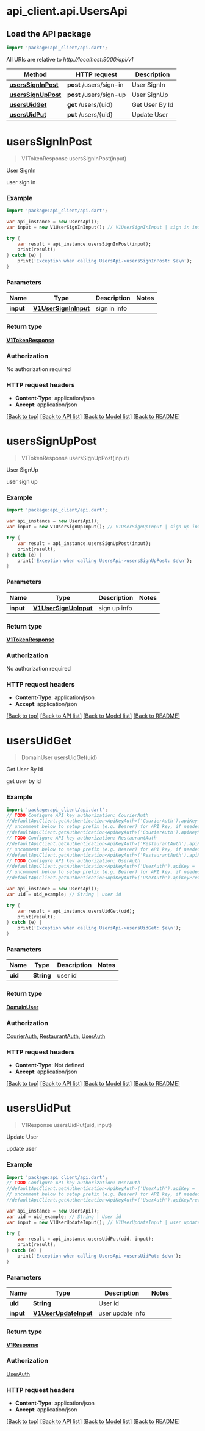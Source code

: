 # api_client.api.UsersApi

## Load the API package
```dart
import 'package:api_client/api.dart';
```

All URIs are relative to *http://localhost:9000/api/v1*

Method | HTTP request | Description
------------- | ------------- | -------------
[**usersSignInPost**](UsersApi.md#userssigninpost) | **post** /users/sign-in | User SignIn
[**usersSignUpPost**](UsersApi.md#userssignuppost) | **post** /users/sign-up | User SignUp
[**usersUidGet**](UsersApi.md#usersuidget) | **get** /users/{uid} | Get User By Id
[**usersUidPut**](UsersApi.md#usersuidput) | **put** /users/{uid} | Update User


# **usersSignInPost**
> V1TokenResponse usersSignInPost(input)

User SignIn

user sign in

### Example 
```dart
import 'package:api_client/api.dart';

var api_instance = new UsersApi();
var input = new V1UserSignInInput(); // V1UserSignInInput | sign in info

try { 
    var result = api_instance.usersSignInPost(input);
    print(result);
} catch (e) {
    print('Exception when calling UsersApi->usersSignInPost: $e\n');
}
```

### Parameters

Name | Type | Description  | Notes
------------- | ------------- | ------------- | -------------
 **input** | [**V1UserSignInInput**](V1UserSignInInput.md)| sign in info | 

### Return type

[**V1TokenResponse**](V1TokenResponse.md)

### Authorization

No authorization required

### HTTP request headers

 - **Content-Type**: application/json
 - **Accept**: application/json

[[Back to top]](#) [[Back to API list]](../README.md#documentation-for-api-endpoints) [[Back to Model list]](../README.md#documentation-for-models) [[Back to README]](../README.md)

# **usersSignUpPost**
> V1TokenResponse usersSignUpPost(input)

User SignUp

user sign up

### Example 
```dart
import 'package:api_client/api.dart';

var api_instance = new UsersApi();
var input = new V1UserSignUpInput(); // V1UserSignUpInput | sign up info

try { 
    var result = api_instance.usersSignUpPost(input);
    print(result);
} catch (e) {
    print('Exception when calling UsersApi->usersSignUpPost: $e\n');
}
```

### Parameters

Name | Type | Description  | Notes
------------- | ------------- | ------------- | -------------
 **input** | [**V1UserSignUpInput**](V1UserSignUpInput.md)| sign up info | 

### Return type

[**V1TokenResponse**](V1TokenResponse.md)

### Authorization

No authorization required

### HTTP request headers

 - **Content-Type**: application/json
 - **Accept**: application/json

[[Back to top]](#) [[Back to API list]](../README.md#documentation-for-api-endpoints) [[Back to Model list]](../README.md#documentation-for-models) [[Back to README]](../README.md)

# **usersUidGet**
> DomainUser usersUidGet(uid)

Get User By Id

get user by id

### Example 
```dart
import 'package:api_client/api.dart';
// TODO Configure API key authorization: CourierAuth
//defaultApiClient.getAuthentication<ApiKeyAuth>('CourierAuth').apiKey = 'YOUR_API_KEY';
// uncomment below to setup prefix (e.g. Bearer) for API key, if needed
//defaultApiClient.getAuthentication<ApiKeyAuth>('CourierAuth').apiKeyPrefix = 'Bearer';
// TODO Configure API key authorization: RestaurantAuth
//defaultApiClient.getAuthentication<ApiKeyAuth>('RestaurantAuth').apiKey = 'YOUR_API_KEY';
// uncomment below to setup prefix (e.g. Bearer) for API key, if needed
//defaultApiClient.getAuthentication<ApiKeyAuth>('RestaurantAuth').apiKeyPrefix = 'Bearer';
// TODO Configure API key authorization: UserAuth
//defaultApiClient.getAuthentication<ApiKeyAuth>('UserAuth').apiKey = 'YOUR_API_KEY';
// uncomment below to setup prefix (e.g. Bearer) for API key, if needed
//defaultApiClient.getAuthentication<ApiKeyAuth>('UserAuth').apiKeyPrefix = 'Bearer';

var api_instance = new UsersApi();
var uid = uid_example; // String | user id

try { 
    var result = api_instance.usersUidGet(uid);
    print(result);
} catch (e) {
    print('Exception when calling UsersApi->usersUidGet: $e\n');
}
```

### Parameters

Name | Type | Description  | Notes
------------- | ------------- | ------------- | -------------
 **uid** | **String**| user id | 

### Return type

[**DomainUser**](DomainUser.md)

### Authorization

[CourierAuth](../README.md#CourierAuth), [RestaurantAuth](../README.md#RestaurantAuth), [UserAuth](../README.md#UserAuth)

### HTTP request headers

 - **Content-Type**: Not defined
 - **Accept**: application/json

[[Back to top]](#) [[Back to API list]](../README.md#documentation-for-api-endpoints) [[Back to Model list]](../README.md#documentation-for-models) [[Back to README]](../README.md)

# **usersUidPut**
> V1Response usersUidPut(uid, input)

Update User

update user

### Example 
```dart
import 'package:api_client/api.dart';
// TODO Configure API key authorization: UserAuth
//defaultApiClient.getAuthentication<ApiKeyAuth>('UserAuth').apiKey = 'YOUR_API_KEY';
// uncomment below to setup prefix (e.g. Bearer) for API key, if needed
//defaultApiClient.getAuthentication<ApiKeyAuth>('UserAuth').apiKeyPrefix = 'Bearer';

var api_instance = new UsersApi();
var uid = uid_example; // String | User id
var input = new V1UserUpdateInput(); // V1UserUpdateInput | user update info

try { 
    var result = api_instance.usersUidPut(uid, input);
    print(result);
} catch (e) {
    print('Exception when calling UsersApi->usersUidPut: $e\n');
}
```

### Parameters

Name | Type | Description  | Notes
------------- | ------------- | ------------- | -------------
 **uid** | **String**| User id | 
 **input** | [**V1UserUpdateInput**](V1UserUpdateInput.md)| user update info | 

### Return type

[**V1Response**](V1Response.md)

### Authorization

[UserAuth](../README.md#UserAuth)

### HTTP request headers

 - **Content-Type**: application/json
 - **Accept**: application/json

[[Back to top]](#) [[Back to API list]](../README.md#documentation-for-api-endpoints) [[Back to Model list]](../README.md#documentation-for-models) [[Back to README]](../README.md)

